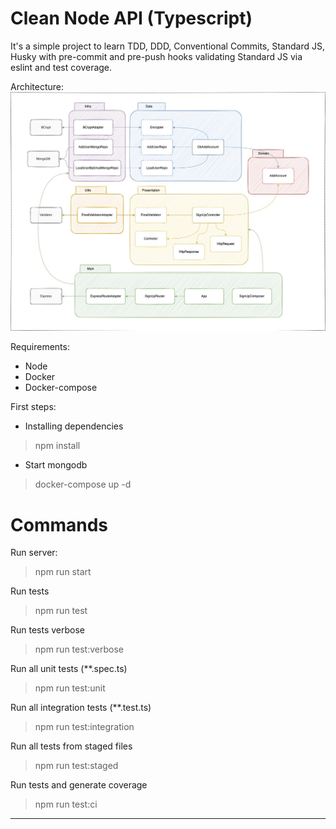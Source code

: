 # Clean Node API (Typescript)

It's a simple project to learn TDD, DDD, Conventional Commits, Standard JS, Husky with pre-commit and pre-push hooks validating Standard JS via eslint and test coverage.

Architecture:
![](./arch_example.jpeg "System architecture using DDD principle")

Requirements:
 - Node
 - Docker
 - Docker-compose

First steps:
 - Installing dependencies
 > npm install

 - Start mongodb
 > docker-compose up -d

# Commands


Run server:
 > npm run start 

Run tests
 > npm run test

Run tests verbose
 > npm run test:verbose

Run all unit tests (**.spec.ts)
 > npm run test:unit

Run all integration tests (**.test.ts)
 > npm run test:integration

Run all tests from staged files
 > npm run test:staged

Run tests and generate coverage
 > npm run test:ci
 ----------------------


